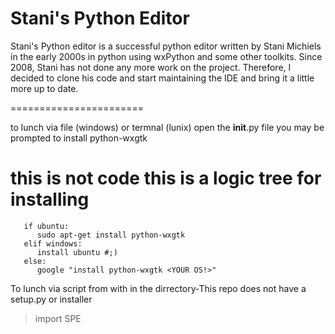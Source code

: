 Stani's Python Editor
=======================

Stani's Python editor is a successful python editor written by Stani Michiels in the early 2000s in python
using wxPython and some other toolkits. Since 2008, Stani has not done any more work on the project. Therefore, I decided to clone his code and start
maintaining the IDE and bring it a little more up to date.

=======================


to lunch 
via file (windows) or termnal (lunix) open the __init__.py file you may be prompted to install python-wxgtk

this is not code this is a logic tree for installing
=======================
   
   
```   
   if ubuntu:
      sudo apt-get install python-wxgtk
   elif windows:
      install ubuntu #;)
   else:
      google "install python-wxgtk <YOUR OS!>"
   ```
   
   
To lunch via script from with in the dirrectory-This repo does not have a setup.py or installer
>import SPE
